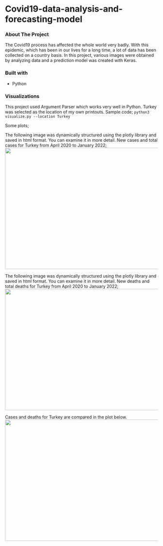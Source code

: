 # Covid19-data-analysis-and-forecasting-model

### About The Project
The Covid19 process has affected the whole world very badly. With this epidemic, which has been in our lives for a long time, a lot of data has been collected on a country basis. In this project, various images were obtained by analyzing data and a prediction model was created with Keras.

### Built with
* Python

### Visualizations
This project used Argument Parser which works very well in Python.
Turkey was selected as the location of my own printouts.
Sample code;
```python3 visualize.py --location Turkey```

Some plots;

The following image was dynamically structured using the plotly library and saved in html format. You can examine it in more detail. New cases and total cases for Turkey from April 2020 to January 2022;
<img src="visualization_results/LocationPlots/cases.png" width=800 height=400>

The following image was dynamically structured using the plotly library and saved in html format. You can examine it in more detail. New deaths and total deaths for Turkey from April 2020 to January 2022;
<img src="visualization_results/LocationPlots/deaths.png" width=800 height=400>

Cases and deaths for Turkey are compared in the plot below.
<img src="visualization_results/LocationPlots/case_death_compare.png" width=800 height=400>
